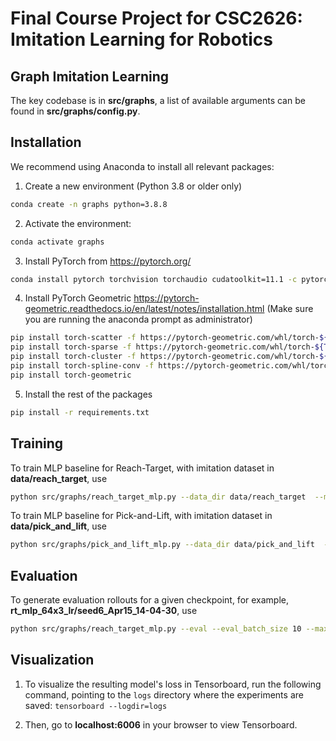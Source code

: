 # Final Course Project for CSC2626: Imitation Learning for Robotics

## Graph Imitation Learning

The key codebase is in **src/graphs**, a list of available arguments can be found in **src/graphs/config.py**.

## Installation

We recommend using Anaconda to install all relevant packages:

1. Create a new environment (Python 3.8 or older only)

```bash
conda create -n graphs python=3.8.8
```

2. Activate the environment:

```bash
conda activate graphs
```

3. Install PyTorch from https://pytorch.org/

```bash
conda install pytorch torchvision torchaudio cudatoolkit=11.1 -c pytorch -c=conda-forge
```

4. Install PyTorch Geometric https://pytorch-geometric.readthedocs.io/en/latest/notes/installation.html (Make sure you are running the anaconda prompt as administrator)

```bash
pip install torch-scatter -f https://pytorch-geometric.com/whl/torch-${TORCH}+${CUDA}.html
pip install torch-sparse -f https://pytorch-geometric.com/whl/torch-${TORCH}+${CUDA}.html
pip install torch-cluster -f https://pytorch-geometric.com/whl/torch-${TORCH}+${CUDA}.html
pip install torch-spline-conv -f https://pytorch-geometric.com/whl/torch-${TORCH}+${CUDA}.html
pip install torch-geometric

```

5. Install the rest of the packages

```bash
pip install -r requirements.txt
```

## Training

<!-- [0]: joint position
[1]: joint velocity
[2]: Gripper open/close
[3]: Gripper pose -->

To train MLP baseline for Reach-Target, with imitation dataset in **data/reach_target**, use

```bash
python src/graphs/reach_target_mlp.py --data_dir data/reach_target  --model_name mlp --hidden_dims 64 64 64 --num_epochs 3000 --lr 0.0001 --eval_when_train --tag 64x3_lr --seed 9
```

To train MLP baseline for Pick-and-Lift, with imitation dataset in **data/pick_and_lift**, use

```bash
python src/graphs/pick_and_lift_mlp.py --data_dir data/pick_and_lift  --model_name mlp --hidden_dims 64 64 64 --num_epochs 3000 --lr 0.0001 --eval_when_train --tag 64x3_lr --seed 9
```

## Evaluation

To generate evaluation rollouts for a given checkpoint, for example, **rt_mlp_64x3_lr/seed6_Apr15_14-04-30**, use

```bash
python src/graphs/reach_target_mlp.py --eval --eval_batch_size 10 --max_episode_length 250 --checkpoint_dir logs/rt_mlp_64x3_lr/seed6_Apr15_14-04-30/ --render
```

## Visualization

1. To visualize the resulting model's loss in Tensorboard, run the following command, pointing to the `logs` directory where the experiments are saved:
   `tensorboard --logdir=logs`

2. Then, go to **localhost:6006** in your browser to view Tensorboard.
